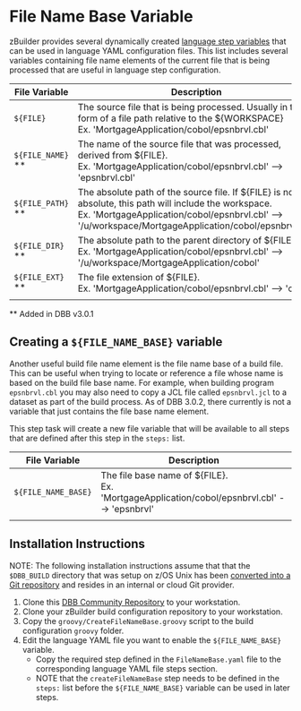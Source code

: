 # File Name Base Variable
zBuilder provides several dynamically created [language step variables](https://www.ibm.com/docs/en/adffz/dbb/3.0.0?topic=reference-predefined-variables#language-configuration-step-variables) that can be used in language YAML configuration files.  This list includes several variables containing file name elements of the current file that is being processed that are useful in language step configuration.

| File Variable | Description
--- | ---
| `${FILE}` | The source file that is being processed. Usually in the form of a file path relative to the ${WORKSPACE} <br>Ex. 'MortgageApplication/cobol/epsnbrvl.cbl'|
| `${FILE_NAME}` ** | The name of the source file that was processed, derived from ${FILE}. <br>Ex. 'MortgageApplication/cobol/epsnbrvl.cbl' --> 'epsnbrvl.cbl' |
| `${FILE_PATH}` ** | The absolute path of the source file. If ${FILE} is not absolute, this path will include the workspace. <br>Ex. 'MortgageApplication/cobol/epsnbrvl.cbl' --> '/u/workspace/MortgageApplication/cobol/epsnbrvl.cbl' |
| `${FILE_DIR}` ** | The absolute path to the parent directory of ${FILE}. <br>Ex. 'MortgageApplication/cobol/epsnbrvl.cbl' --> '/u/workspace/MortgageApplication/cobol' |
| `${FILE_EXT}` ** | The file extension of ${FILE}. <br>Ex. 'MortgageApplication/cobol/epsnbrvl.cbl' --> 'cbl' |
| | |

** Added in DBB v3.0.1

## Creating a `${FILE_NAME_BASE}` variable
Another useful build file name element is the file name base of a build file.  This can be useful when trying to locate or reference a file whose name is based on the build file base name.  For example, when building program `epsnbrvl.cbl` you may also need to copy a JCL file called `epsnbrvl.jcl` to a dataset as part of the build process.  As of DBB 3.0.2, there currently is not a variable that just contains the file base name element.

This step task will create a new file variable that will be available to all steps that are defined after this step in the `steps:` list.

| File Variable | Description
--- | ---
| `${FILE_NAME_BASE}` | The file base name of ${FILE}. <br>Ex. 'MortgageApplication/cobol/epsnbrvl.cbl' --> 'epsnbrvl' |
| | |

## Installation Instructions
NOTE: The following installation instructions assume that that the `$DBB_BUILD` directory that was setup on z/OS Unix has been [converted into a Git repository](https://www.ibm.com/docs/en/adffz/dbb/3.0.0?topic=customization-setting-up-integrated-zbuilder-framework#convert-the-configuration-directory-to-a-git-repository-optional) and resides in an internal or cloud Git provider.

1. Clone this [DBB Community Repository](https://github.com/IBM/dbb) to your workstation.
2. Clone your zBuilder build configuration repository to your workstation.
3. Copy the `groovy/CreateFileNameBase.groovy` script to the build configuration `groovy` folder.
4. Edit the language YAML file you want to enable the `${FILE_NAME_BASE}` variable.
    * Copy the required step defined in the `FileNameBase.yaml` file to the corresponding language YAML file steps section.
    * NOTE that the `createFileNameBase` step needs to be defined in the `steps:` list before the `${FILE_NAME_BASE}` variable can be used in later steps.